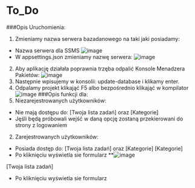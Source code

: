# To_Do
###Opis Uruchomienia:
1. Zmieniamy nazwa serwera bazadanowego na taki jaki posiadamy:
* Nazwa serwera dla SSMS
![image](https://user-images.githubusercontent.com/93732758/215159763-8bc09d02-3454-47fd-bcc0-4bc4674046ce.png)
* W appsettings.json zmieniamy nazwę serwera:
![image](https://user-images.githubusercontent.com/93732758/215159577-80898fd4-9f60-46da-9195-515f0383aca9.png)
2. Aby aplikację działała poprawnia trzęba odpalić Konsole Menadzera Pakietów: 
![image](https://user-images.githubusercontent.com/93732758/215158848-bed1aa53-d578-42b5-b018-5a38527a1e68.png) 
3. Następnie wpisujemy w konsolii: update-database i klikamy enter.
4. Odpalamy projekt klikająć F5 albo bezpośrednio klikająć w kompilator ![image](https://user-images.githubusercontent.com/93732758/215160564-36f25291-2def-4f69-8590-7d12e515bced.png)
###Opis funkcji dla:
1. Niezarejestrowanych użytkowników:
* Nie mają dostępu do: [Twoja lista zadań] oraz [Kategorie]
* Jęśli będą próbowali wejść w daną opcję zostaną przekierowani do strony z logowaniem
2. Zarejestrowanych użytkowników:
* Posiada dostęp do: [Twoja lista zadań] oraz [Kategorie]
[Kategorie]
* Po kliknięciu wyświetla sie formularz 
**![image](https://user-images.githubusercontent.com/93732758/215161927-75b79712-23e8-4380-9a8a-f58c3e6f15dd.png)

[Twoja lista zadań]
* Po kliknięciu wyświetla sie formularz
